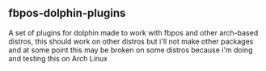 
## fbpos-dolphin-plugins

A set of plugins for dolphin made to work with fbpos and other arch-based distros, this should work on other distros but i'll not make other packages and at some point this may be broken on some distros because i'm doing and testing this on Arch Linux


